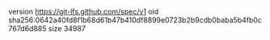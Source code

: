 version https://git-lfs.github.com/spec/v1
oid sha256:0642a40fd8f1b68d61b47b410df8899e0723b2b9cdb0baba5b4fb0c767d6d885
size 34987
